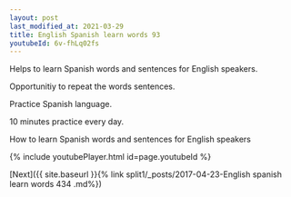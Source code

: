 ```yaml
---
layout: post
last_modified_at: 2021-03-29
title: English Spanish learn words 93 
youtubeId: 6v-fhLq02fs
---
```

 
 
Helps to learn Spanish words and sentences for English speakers.

Opportunitiy to repeat the words sentences. 

Practice Spanish language. 
 
10 minutes practice every day. 
 
How to learn Spanish words and sentences for English speakers 
 
{% include youtubePlayer.html id=page.youtubeId %}
 
 
[Next]({{ site.baseurl }}{% link  split1/_posts/2017-04-23-English spanish learn words 434 .md%})
 
